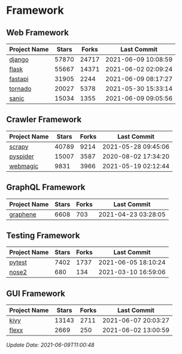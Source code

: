 # Framework

## Web Framework
| Project Name | Stars | Forks | Last Commit |
| ------------ | ----- | ----- | ----------- |
| [django](https://github.com/django/django) | 57870 | 24717 | 2021-06-09 10:08:59 |
| [flask](https://github.com/pallets/flask) | 55667 | 14371 | 2021-06-02 02:09:24 |
| [fastapi](https://github.com/tiangolo/fastapi) | 31905 | 2244 | 2021-06-09 08:17:27 |
| [tornado](https://github.com/tornadoweb/tornado) | 20027 | 5378 | 2021-05-30 15:33:14 |
| [sanic](https://github.com/sanic-org/sanic) | 15034 | 1355 | 2021-06-09 09:05:56 |

## Crawler Framework
| Project Name | Stars | Forks | Last Commit |
| ------------ | ----- | ----- | ----------- |
| [scrapy](https://github.com/scrapy/scrapy) | 40789 | 9214 | 2021-05-28 09:45:06 |
| [pyspider](https://github.com/binux/pyspider) | 15007 | 3587 | 2020-08-02 17:34:20 |
| [webmagic](https://github.com/code4craft/webmagic) | 9831 | 3966 | 2021-05-19 02:12:44 |

## GraphQL Framework
| Project Name | Stars | Forks | Last Commit |
| ------------ | ----- | ----- | ----------- |
| [graphene](https://github.com/graphql-python/graphene) | 6608 | 703 | 2021-04-23 03:28:05 |

## Testing Framework
| Project Name | Stars | Forks | Last Commit |
| ------------ | ----- | ----- | ----------- |
| [pytest](https://github.com/pytest-dev/pytest) | 7402 | 1737 | 2021-06-05 18:10:24 |
| [nose2](https://github.com/nose-devs/nose2) | 680 | 134 | 2021-03-10 16:59:06 |

## GUI Framework
| Project Name | Stars | Forks | Last Commit |
| ------------ | ----- | ----- | ----------- |
| [kivy](https://github.com/kivy/kivy) | 13143 | 2711 | 2021-06-07 20:03:27 |
| [flexx](https://github.com/flexxui/flexx) | 2669 | 250 | 2021-06-02 13:00:59 |

*Update Date: 2021-06-09T11:00:48*